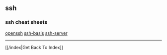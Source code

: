 ## ssh

### ssh cheat sheets

[openssh](openssh.md)
[ssh-basis](ssh-basis.md)
[ssh-server](ssh-server.md)


---

[[/index|Get Back To Index]]
